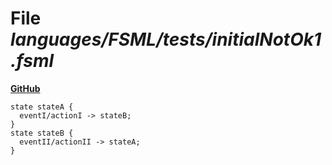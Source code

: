 # File _languages/FSML/tests/initialNotOk1.fsml_
**[GitHub](https://github.com/softlang/yas/blob/master/languages/FSML/tests/initialNotOk1.fsml)**
```
state stateA {
  eventI/actionI -> stateB;
}
state stateB {
  eventII/actionII -> stateA;
}
```
